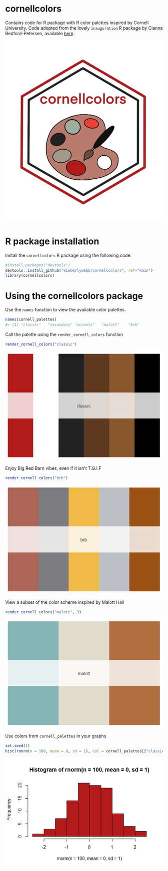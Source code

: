 # cornellcolors
Contains code for R package with R color palettes inspired by Cornell University.
Code adopted from the lovely `inauguration` R package by Cianna Bedford-Petersen, available [here](https://github.com/ciannabp/inauguration). 

![](cornellcolors_Hex_Sticker.jpg)

# R package installation
Install the  `cornellcolors` R package using the following code:
``` r
#install.packages("devtools")
devtools::install_github("kimberlywebb/cornellcolors", ref="main")
library(cornellcolors)
```

# Using the cornellcolors package
Use the `names` function to view the available color palettes.
```r
names(cornell_palettes)
#> [1] "classic"   "secondary" "accents"   "malott"    "brb" 
```

Call the palette using the `render_cornell_colors` function
```r
render_cornell_colors("classic")
```
![](classic.png)

Enjoy Big Red Barn vibes, even if it isn't T.G.I.F
```r
render_cornell_colors("brb")
```
![](brb.png)

View a subset of the color scheme inspired by Malott Hall
```r
render_cornell_colors("malott", 3)
```
![](malott_3.png)

Use colors from `cornell_palettes` in your graphs
```r
set.seed(1)
hist(rnorm(n = 100, mean = 0, sd = 1), col = cornell_palettes[["classic"]][1])
```
![](carnelian_histogram.png)
